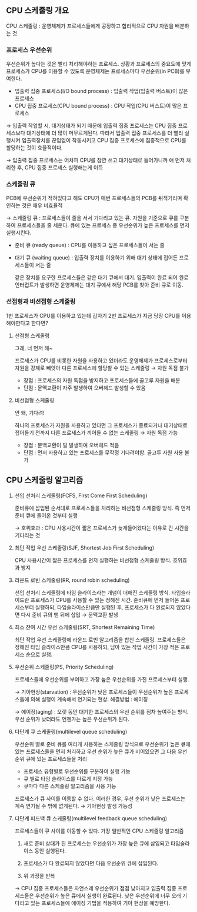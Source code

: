## CPU 스케줄링 개요

CPU 스케줄링 : 운영체제가 프로세스들에게 공정하고 합리적으로 CPU 자원을 배분하는 것

### 프로세스 우선순위

우선순위가 높다는 것은 빨리 처리해야하는 프로세스. 상황과 프로세스의 중요도에 맞게 프로세스가 CPU를 이용할 수 있도록 운영체제는 프로세스마다 우선순위(in PCB)를 부여한다.

- 입출력 집중 프로세스(I/O bound process) : 입출력 작업(입출력 버스트)이 많은 프로세스
- CPU 집중 프로세스(CPU bound process) : CPU 작업(CPU 버스트)이 많은 프로세스

→ 입출력 작업할 시, 대기상태가 되기 때문에 입출력 집중 프로세스는 CPU 집중 프로세스보다 대기상태에 더 많이 머무르게된다. 따라서 입출력 집중 프로세스를 더 빨리 실행시켜 입출력장치를 끊임없이 작동시키고 CPU 집중 프로세스에 집중적으로 CPU를 할당하는 것이 효율적이다.

→ 입출력 집중 프로세스는 어차피 CPU를 잠깐 쓰고 대기상태로 들어가니까 얘 먼저 처리한 후, CPU 집중 프로세스 실행해는게 이득

### 스케줄링 큐

PCB에 우선순위가 적혀있다고 해도 CPU가 매번 프로세스들의 PCB를 뒤적거리며 확인하는 것은 매우 비효율적 

→ 스케줄링 큐 : 프로세스들이 줄을 서서 기다리고 있는 큐. 자원을 기준으로 큐를 구분하여 프로세스들을 줄 세운다. 큐에 있는 프로세스 중 우선순위가 높은 프로세스를 먼저 실행시킨다.

- 준비 큐 (ready queue) : CPU를 이용하고 싶은 프로세스들이 서는 줄
- 대기 큐 (waiting queue) : 입출력 장치를 이용하기 위해 대기 상태에 접어든 프로세스들이 서는 줄
    
    같은 장치를 요구한 프로세스들은 같은 대기 큐에서 대기. 입출력이 완료 되어 완료 인터럽트가 발생하면 운영체제는 대기 큐에서 해당 PCB를 찾아 준비 큐로 이동.
    
### 선점형과 비선점형 스케줄링

1번 프로세스가 CPU를 이용하고 있는데 갑자기 2번 프로세스가 지금 당장 CPU를 이용해야한다고 한다면?

1. 선점형 스케줄링
    
    그래, 너 먼저 해~
    
    프로세스가 CPU를 비롯한 자원을 사용하고 있더라도 운영체제가 프로세스로부터 자원을 강제로 빼앗아 다른 프로세스에 할당할 수 있는 스케줄링 → 자원 독점 불가
    
    - 장점 : 프로세스의 자원 독점을 방지하고 프로세스들에 골고루 자원을 배분
    - 단점 : 문맥교환이 자주 발생하여 오버헤드 발생할 수 있음
2. 비선점형 스케줄링
    
    안 돼, 기다려!
    
    하나의 프로세스가 자원을 사용하고 있다면 그 프로세스가 종료되거나 대기상태로 접어들기 전까지 다른 프로세스가 끼어들 수 없는 스케줄링 → 자원 독점 가능
    
    - 장점 : 문백교환이 덜 발생하여 오버헤드 적음
    - 단점 : 먼저 사용하고 있는 프로세스를 무작정 기다려야함. 골고루 자원 사용 불가

## CPU 스케줄링 알고리즘

1. 선입 선처리 스케줄링(FCFS, First Come First Scheduling)
    
    준비큐에 삽입된 순서대로 프로세스들을 처리하는 비선점형 스케줄링 방식. 즉 먼저 준비 큐에 들어온 것부터 실행
    
    → 호위효과 : CPU 사용시간이 짧은 프로세스가 늦게들어왔다는 이유로 긴 시간을 기다리는 것
    
2. 최단 작업 우선 스케줄링(SJF, Shortest Job First Scheduling)
    
    CPU 사용시간이 짧은 프로세스를 먼저 실행하는 비선점형 스케줄링 방식. 호위효과 방지
    
3. 라운드 로빈 스케줄링(RR, round robin scheduling)
    
    선입 선처리 스케줄링에 타임 슬라이스라는 개념이 더해진 스케줄링 방식. 타입슬라이드란 프로세스가 CPU를 사용할 수 있는 정해진 시간. 준비큐에 먼저 들어온 프로세스부터 실행하되, 타입슬라이스만큼만 실행된 후, 프로세스가 다 완료되지 않았다면 다시 준비 큐의 맨 뒤에 삽입 → 문맥교환 발생
    
4. 최소 잔여 시간 우선 스케줄링(SRT, Shortest Remaining Time)
    
    최단 작업 우선 스케줄링에 라운드 로빈 알고리즘을 합친 스케줄링. 프로세스들은 정해진 타임 슬라이스만큼 CPU를 사용하되, 남아 있는 작업 시간이 가장 적은 프로세스 순으로 실행.
    
5. 우선순위 스케줄링(PS, Priority Scheduling)
    
    프로세스들에 우선순위를 부여하고 가장 높은 우선순위를 가진 프로세스부터 실행.
    
    → 기아현상(starvation) : 우선순위가 낮은 프로세스들이 우선순위가 높은 프로세스들에 의해 실행이 계속해서 연기되는 현상. 해결방법 : 에이징
    
    → 에이징(aging) : 오랫 동안 대기한 프로세스의 우선 순위를 점차 높여주는 방식. 우선 순위가 낮더라도 언젠가는 높은 우선순위가 된다.
    
6. 다단계 큐 스케줄링(multilevel queue scheduling)
    
    우선순위 별로 준비 큐를 여러개 사용하는 스케줄링 방식으로 우선순위가 높은 큐에 있는 프로세스들을 먼저 처리하고 우선 순위가 높은 큐가 비어있으면 그 다음 우선순위 큐에 있는 프로세스들을 처리
    
    - 프로세스 유형별로 우선순위를 구분하여 실행 가능
    - 큐 별로 타임 슬라이스를 다르게 지정 가능
    - 큐마다 다른 스케줄링 알고리즘을 사용 가능
    
    프로세스가 큐 사이를 이동할 수 없다. 이러한 경우, 우선 순위가 낮은 프로세스는 계속 연기될 수 밖에 없게된다. → 기아현상 발생 가능성
    
7. 다단계 피드백 큐 스케줄링(multilevel feedback queue scheduling)
    
    프로세스들이 큐 사이를 이동할 수 있다. 가장 일반적인 CPU 스케줄링 알고리즘
    
    1. 새로 준비 상태가 된 프로세스는 우선순위가 가장 높은 큐에 삽입되고 타입슬라이스 동안 실행된다. 
        
    2. 프로세스가 다 완료되지 않았다면 다음 우선순위 큐에 삽입된다.
        
    3. 위 과정을 반복
    
    → CPU 집중 프로세스들은 자연스레 우선순위가 점점 낮아지고 입출력 집중 프로세스들은 우선순위가 높은 큐에서 실행이 완료된다. 낮은 우선순위에 너무 오래 기다리고 있는 프로세스들에 에이징 기법을 적용하여 기아 현상을 예방한다.
